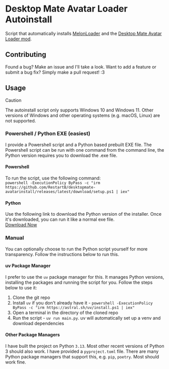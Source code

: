 # Desktop Mate Avatar Loader Autoinstall
Script that automatically installs [MelonLoader](https://github.com/LavaGang/MelonLoader) and the [Desktop Mate Avatar Loader mod](https://github.com/YusufOzmen01/desktopmate-custom-avatar-loader).

## Contributing
Found a bug? Make an issue and I'll take a look. Want to add a feature or submit a bug fix? Simply make a pull request! :3

## Usage
> [!CAUTION]
> The autoinstall script only supports Windows 10 and Windows 11. Other versions of Windows and other operating systems (e.g. macOS, Linux) are not supported.

### Powershell / Python EXE (easiest)
I provide a Powershell script and a Python based prebuilt EXE file. The Powershell script can be run with one command from the command line, the Python version requires you to download the .exe file.
#### Powershell
To run the script, use the following command:\
`powershell -ExecutionPolicy ByPass -c "irm https://github.com/RestartB/desktopmate-avatarinstall/releases/latest/download/setup.ps1 | iex"`
#### Python
Use the following link to download the Python version of the installer. Once it's downloaded, you can run it like a normal exe file.\
[Download Now](https://github.com/restartb/desktopmate-avatarinstall/releases/latest)

### Manual
You can optionally choose to run the Python script yourself for more transparency. Follow the instructions below to run this.
#### uv Package Manager
I prefer to use the `uv` package manager for this. It manages Python versions, installing the packages and running the script for you. Follow the steps below to use it:
1. Clone the git repo
2. Install `uv` if you don't already have it - `powershell -ExecutionPolicy ByPass -c "irm https://astral.sh/uv/install.ps1 | iex"`
3. Open a terminal in the directory of the cloned repo
4. Run the script - `uv run main.py`. uv will automatically set up a venv and download dependencies
#### Other Package Managers
I have built the project on Python `3.13`. Most other recent versions of Python 3 should also work. I have provided a `pyproject.toml` file. There are many Python package managers that support this, e.g. `pip`, `poetry`. Most should work fine.
